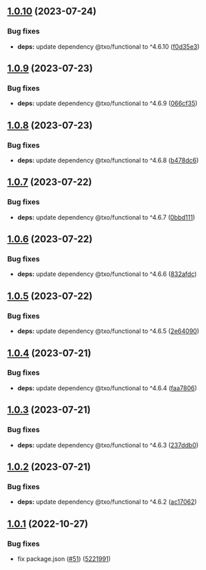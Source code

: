 ## [1.0.10](https://github.com/technology-studio/i18n-react/compare/v1.0.9...v1.0.10) (2023-07-24)


### Bug fixes

* **deps:** update dependency @txo/functional to ^4.6.10 ([f0d35e3](https://github.com/technology-studio/i18n-react/commit/f0d35e306c4d2ee7c83c75a8c13402f8c5624cc6))

## [1.0.9](https://github.com/technology-studio/i18n-react/compare/v1.0.8...v1.0.9) (2023-07-23)


### Bug fixes

* **deps:** update dependency @txo/functional to ^4.6.9 ([066cf35](https://github.com/technology-studio/i18n-react/commit/066cf35a35a137c07afa3287bdebf75fc217a4e7))

## [1.0.8](https://github.com/technology-studio/i18n-react/compare/v1.0.7...v1.0.8) (2023-07-23)


### Bug fixes

* **deps:** update dependency @txo/functional to ^4.6.8 ([b478dc6](https://github.com/technology-studio/i18n-react/commit/b478dc6c15096f3a91c4963328b8e703aa91d04e))

## [1.0.7](https://github.com/technology-studio/i18n-react/compare/v1.0.6...v1.0.7) (2023-07-22)


### Bug fixes

* **deps:** update dependency @txo/functional to ^4.6.7 ([0bbd111](https://github.com/technology-studio/i18n-react/commit/0bbd1118e49914500e385488889d283ab2f0b7a0))

## [1.0.6](https://github.com/technology-studio/i18n-react/compare/v1.0.5...v1.0.6) (2023-07-22)


### Bug fixes

* **deps:** update dependency @txo/functional to ^4.6.6 ([832afdc](https://github.com/technology-studio/i18n-react/commit/832afdc3333eb34955b174e0d6991206fe713f1b))

## [1.0.5](https://github.com/technology-studio/i18n-react/compare/v1.0.4...v1.0.5) (2023-07-22)


### Bug fixes

* **deps:** update dependency @txo/functional to ^4.6.5 ([2e64090](https://github.com/technology-studio/i18n-react/commit/2e640909bd32b179acd77e106877ed90545f5298))

## [1.0.4](https://github.com/technology-studio/i18n-react/compare/v1.0.3...v1.0.4) (2023-07-21)


### Bug fixes

* **deps:** update dependency @txo/functional to ^4.6.4 ([faa7806](https://github.com/technology-studio/i18n-react/commit/faa7806e4222c7aa165055426e0c08ff9a3c1c41))

## [1.0.3](https://github.com/technology-studio/i18n-react/compare/v1.0.2...v1.0.3) (2023-07-21)


### Bug fixes

* **deps:** update dependency @txo/functional to ^4.6.3 ([237ddb0](https://github.com/technology-studio/i18n-react/commit/237ddb0fce23a07e18e84d973c02121e65c2a248))

## [1.0.2](https://github.com/technology-studio/i18n-react/compare/v1.0.1...v1.0.2) (2023-07-21)


### Bug fixes

* **deps:** update dependency @txo/functional to ^4.6.2 ([ac17062](https://github.com/technology-studio/i18n-react/commit/ac1706201ea8507047889a19e8ec95cf82d769cd))

## [1.0.1](https://github.com/technology-studio/i18n-react/compare/v1.0.0...v1.0.1) (2022-10-27)


### Bug fixes

* fix package.json ([#51](https://github.com/technology-studio/i18n-react/issues/51)) ([5221991](https://github.com/technology-studio/i18n-react/commit/52219916ac2628629f244fb3483ebba618050948))
